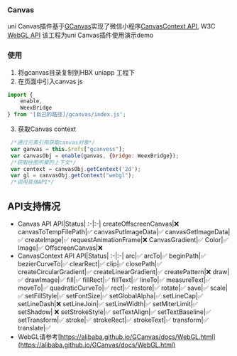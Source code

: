 ### Canvas 
uni Canvas插件基于[GCanvas](https://github.com/alibaba/GCanvas)实现了微信小程序[CanvasContext API](https://developers.weixin.qq.com/miniprogram/dev/api/canvas/CanvasContext.html),  W3C [WebGL API](https://developer.mozilla.org/en-US/docs/Web/API/WebGL_API)
该工程为uni Canvas插件使用演示demo

### 使用
1. 将gcanvas目录复制到HBX uniapp 工程下
2. 在页面中引入canvas js
```javascript
import {
	enable,
	WeexBridge
} from '[自己的路径]/gcanvas/index.js';
```
3. 获取Canvas context
```javascript
 /*通过元素引用获取canvas对象*/
 var ganvas = this.$refs["gcanvess"];
 var canvasObj = enable(ganvas, {bridge: WeexBridge});
 /*获取绘图所需的上下文*/
 var context = canvasObj.getContext('2d');
 var gl = canvasObj.getContext("webgl");
 /*调用具体API*/
```
## API支持情况
* Canvas API
API|Status|
:-|:-|
createOffscreenCanvas|❌
canvasToTempFilePath|✅
canvasPutImageData|✅
canvasGetImageData|✅
createImage|✅
requestAnimationFrame|❌
CanvasGradient|✅
Color|✅
Image|✅
OffscreenCanvas|❌
* CanvasContext API
API|Status|
:-|:-|
arc|✅
arcTo|✅
beginPath|✅	
bezierCurveTo|✅	
clearRect|✅
clip|✅
closePath|✅
createCircularGradient|✅
createLinearGradient|✅
createPattern|❌
draw|✅
drawImage|✅	
fill|✅
fillRect|✅
fillText|✅
lineTo|✅
measureText|✅
moveTo|✅
quadraticCurveTo|✅
rect|✅
restore|✅
rotate|✅
save|✅
scale|✅
setFillStyle|✅
setFontSize|✅
setGlobalAlpha|✅
setLineCap|✅
setLineDash|❌
setLineJoin|✅
setLineWidth|✅
setMiterLimit|✅
setShadow| ❌
setStrokeStyle|✅
setTextAlign|✅
setTextBaseline|✅
setTransform|✅
stroke|✅
strokeRect|✅
strokeText|✅
transform|✅
translate|✅
* WebGL请参考[https://alibaba.github.io/GCanvas/docs/WebGL.html](https://alibaba.github.io/GCanvas/docs/WebGL.html)
